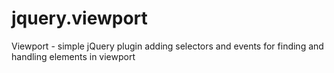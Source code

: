 jquery.viewport
===============

Viewport - simple jQuery plugin adding selectors and events for finding and handling elements in viewport
